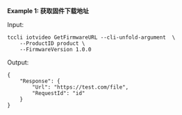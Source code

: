 **Example 1: 获取固件下载地址**



Input: 

```
tccli iotvideo GetFirmwareURL --cli-unfold-argument  \
    --ProductID product \
    --FirmwareVersion 1.0.0
```

Output: 
```
{
    "Response": {
        "Url": "https://test.com/file",
        "RequestId": "id"
    }
}
```

